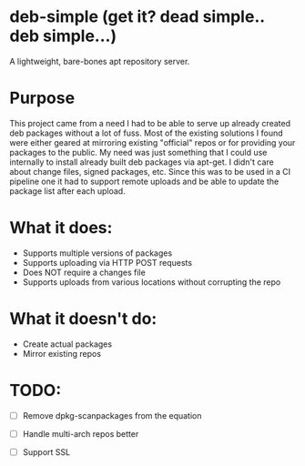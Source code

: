 # deb-simple (get it? dead simple.. deb simple...)

A lightweight, bare-bones apt repository server. 

# Purpose

This project came from a need I had to be able to serve up already created deb packages without a lot of fuss. Most of the existing solutions 
I found were either geared at mirroring existing "official" repos or for providing your packages to the public. My need was just something that 
I could use internally to install already built deb packages via apt-get. I didn't care about change files, signed packages, etc. Since this was 
to be used in a CI pipeline one it had to support remote uploads and be able to update the package list after each upload.

# What it does:

- Supports multiple versions of packages 
- Supports uploading via HTTP POST requests
- Does NOT require a changes file
- Supports uploads from various locations without corrupting the repo


# What it doesn't do:
- Create actual packages
- Mirror existing repos

# TODO:

- [ ] Remove dpkg-scanpackages from the equation
- [ ] Handle multi-arch repos better
- [ ] Support SSL

